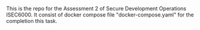 This is the repo for the Assessment 2 of Secure Development Operations ISEC6000.
It consist of docker compose file "docker-compose.yaml" for the completion this task.
